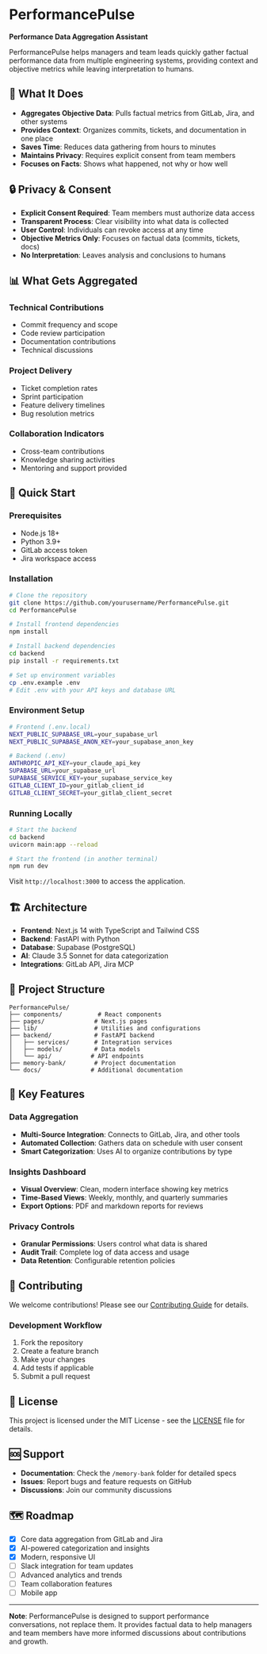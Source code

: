 # PerformancePulse

**Performance Data Aggregation Assistant**

PerformancePulse helps managers and team leads quickly gather factual performance data from multiple engineering systems, providing context and objective metrics while leaving interpretation to humans.

## 🎯 What It Does

- **Aggregates Objective Data**: Pulls factual metrics from GitLab, Jira, and other systems
- **Provides Context**: Organizes commits, tickets, and documentation in one place  
- **Saves Time**: Reduces data gathering from hours to minutes
- **Maintains Privacy**: Requires explicit consent from team members
- **Focuses on Facts**: Shows what happened, not why or how well

## 🔒 Privacy & Consent

- **Explicit Consent Required**: Team members must authorize data access
- **Transparent Process**: Clear visibility into what data is collected
- **User Control**: Individuals can revoke access at any time
- **Objective Metrics Only**: Focuses on factual data (commits, tickets, docs)
- **No Interpretation**: Leaves analysis and conclusions to humans

## 📊 What Gets Aggregated

### Technical Contributions
- Commit frequency and scope
- Code review participation
- Documentation contributions
- Technical discussions

### Project Delivery
- Ticket completion rates
- Sprint participation
- Feature delivery timelines
- Bug resolution metrics

### Collaboration Indicators
- Cross-team contributions
- Knowledge sharing activities
- Mentoring and support provided

## 🚀 Quick Start

### Prerequisites
- Node.js 18+
- Python 3.9+
- GitLab access token
- Jira workspace access

### Installation

```bash
# Clone the repository
git clone https://github.com/yourusername/PerformancePulse.git
cd PerformancePulse

# Install frontend dependencies
npm install

# Install backend dependencies
cd backend
pip install -r requirements.txt

# Set up environment variables
cp .env.example .env
# Edit .env with your API keys and database URL
```

### Environment Setup

```bash
# Frontend (.env.local)
NEXT_PUBLIC_SUPABASE_URL=your_supabase_url
NEXT_PUBLIC_SUPABASE_ANON_KEY=your_supabase_anon_key

# Backend (.env)
ANTHROPIC_API_KEY=your_claude_api_key
SUPABASE_URL=your_supabase_url
SUPABASE_SERVICE_KEY=your_supabase_service_key
GITLAB_CLIENT_ID=your_gitlab_client_id
GITLAB_CLIENT_SECRET=your_gitlab_client_secret
```

### Running Locally

```bash
# Start the backend
cd backend
uvicorn main:app --reload

# Start the frontend (in another terminal)
npm run dev
```

Visit `http://localhost:3000` to access the application.

## 🏗️ Architecture

- **Frontend**: Next.js 14 with TypeScript and Tailwind CSS
- **Backend**: FastAPI with Python
- **Database**: Supabase (PostgreSQL)
- **AI**: Claude 3.5 Sonnet for data categorization
- **Integrations**: GitLab API, Jira MCP

## 📁 Project Structure

```
PerformancePulse/
├── components/          # React components
├── pages/              # Next.js pages
├── lib/                # Utilities and configurations
├── backend/            # FastAPI backend
│   ├── services/       # Integration services
│   ├── models/         # Data models
│   └── api/           # API endpoints
├── memory-bank/        # Project documentation
└── docs/              # Additional documentation
```

## 🔧 Key Features

### Data Aggregation
- **Multi-Source Integration**: Connects to GitLab, Jira, and other tools
- **Automated Collection**: Gathers data on schedule with user consent
- **Smart Categorization**: Uses AI to organize contributions by type

### Insights Dashboard
- **Visual Overview**: Clean, modern interface showing key metrics
- **Time-Based Views**: Weekly, monthly, and quarterly summaries
- **Export Options**: PDF and markdown reports for reviews

### Privacy Controls
- **Granular Permissions**: Users control what data is shared
- **Audit Trail**: Complete log of data access and usage
- **Data Retention**: Configurable retention policies

## 🤝 Contributing

We welcome contributions! Please see our [Contributing Guide](CONTRIBUTING.md) for details.

### Development Workflow

1. Fork the repository
2. Create a feature branch
3. Make your changes
4. Add tests if applicable
5. Submit a pull request

## 📄 License

This project is licensed under the MIT License - see the [LICENSE](LICENSE) file for details.

## 🆘 Support

- **Documentation**: Check the `/memory-bank` folder for detailed specs
- **Issues**: Report bugs and feature requests on GitHub
- **Discussions**: Join our community discussions

## 🗺️ Roadmap

- [x] Core data aggregation from GitLab and Jira
- [x] AI-powered categorization and insights
- [x] Modern, responsive UI
- [ ] Slack integration for team updates
- [ ] Advanced analytics and trends
- [ ] Team collaboration features
- [ ] Mobile app

---

**Note**: PerformancePulse is designed to support performance conversations, not replace them. It provides factual data to help managers and team members have more informed discussions about contributions and growth.
